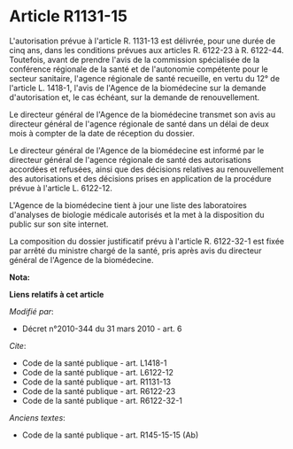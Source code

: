 # Article R1131-15

L'autorisation prévue à l'article R. 1131-13 est délivrée, pour une durée de cinq ans, dans les conditions prévues aux
articles R. 6122-23 à R. 6122-44. Toutefois, avant de prendre l'avis de la commission spécialisée de la conférence régionale
de la santé et de l'autonomie compétente pour le secteur sanitaire, l'agence régionale de santé recueille, en vertu du 12° de
l'article L. 1418-1, l'avis de l'Agence de la biomédecine sur la demande d'autorisation et, le cas échéant, sur la demande de
renouvellement. 

Le directeur général de l'Agence de la biomédecine transmet son avis au directeur général de l'agence régionale de santé dans
un délai de deux mois à compter de la date de réception du dossier. 

Le directeur général de l'Agence de la biomédecine est informé par le directeur général de l'agence régionale de santé des
autorisations accordées et refusées, ainsi que des décisions relatives au renouvellement des autorisations et des décisions
prises en application de la procédure prévue à l'article L. 6122-12. 

L'Agence de la biomédecine tient à jour une liste des laboratoires d'analyses de biologie médicale autorisés et la met à la
disposition du public sur son site internet. 

La composition du dossier justificatif prévu à l'article R. 6122-32-1 est fixée par arrêté du ministre chargé de la santé,
pris après avis du directeur général de l'Agence de la biomédecine.

**Nota:**



**Liens relatifs à cet article**

_Modifié par_:

  - Décret n°2010-344 du 31 mars 2010 - art. 6

_Cite_:

  - Code de la santé publique - art. L1418-1
  - Code de la santé publique - art. L6122-12
  - Code de la santé publique - art. R1131-13
  - Code de la santé publique - art. R6122-23
  - Code de la santé publique - art. R6122-32-1

_Anciens textes_:

  - Code de la santé publique - art. R145-15-15 (Ab)
